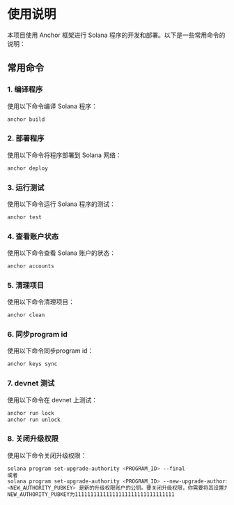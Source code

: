 # 使用说明

本项目使用 Anchor 框架进行 Solana 程序的开发和部署。以下是一些常用命令的说明：

## 常用命令

### 1. 编译程序
使用以下命令编译 Solana 程序：
```bash
anchor build
```
### 2. 部署程序
使用以下命令将程序部署到 Solana 网络：
```bash
anchor deploy
```
### 3. 运行测试
使用以下命令运行 Solana 程序的测试：
```bash
anchor test
```
### 4. 查看账户状态
使用以下命令查看 Solana 账户的状态：
```bash
anchor accounts
```
### 5. 清理项目
使用以下命令清理项目：
```bash
anchor clean
``` 
### 6. 同步program id
使用以下命令同步program id：
```bash
anchor keys sync
```
### 7. devnet 测试
使用以下命令在 devnet 上测试：
```bash
anchor run lock
anchor run unlock
```

### 8. 关闭升级权限
使用以下命令关闭升级权限：
```bash
solana program set-upgrade-authority <PROGRAM_ID> --final
或者
solana program set-upgrade-authority <PROGRAM_ID> --new-upgrade-authority <NEW_AUTHORITY_PUBKEY>
<NEW_AUTHORITY_PUBKEY> 是新的升级权限账户的公钥。要关闭升级权限，你需要将其设置为 UpgradeAuthority 程序的特殊地址 11111111111111111111111111111111 （System Program ID），或者使用 --final 标志，这会将升级权限设置为 None 。
NEW_AUTHORITY_PUBKEY为11111111111111111111111111111111
```